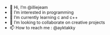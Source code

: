 - 👋 Hi, I’m @illiejeam
- 👀 I’m interested in programming
- 🌱 I’m currently learning c and c++
- 💞️ I’m looking to collaborate on creative projects
- 📫 How to reach me : @ayktakky

<!---
illiejeam/illiejeam is a ✨ special ✨ repository because its `README.md` (this file) appears on your GitHub profile.
You can click the Preview link to take a look at your changes.
--->
